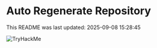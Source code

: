 # Auto Regenerate Repository

This README was last updated: 2025-09-08 15:28:45

 ![TryHackMe](https://tryhackme.com/badge/533634)
